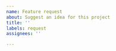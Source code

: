 ```yaml
---
name: Feature request
about: Suggest an idea for this project
title: ''
labels: request
assignees: ''

---
```




